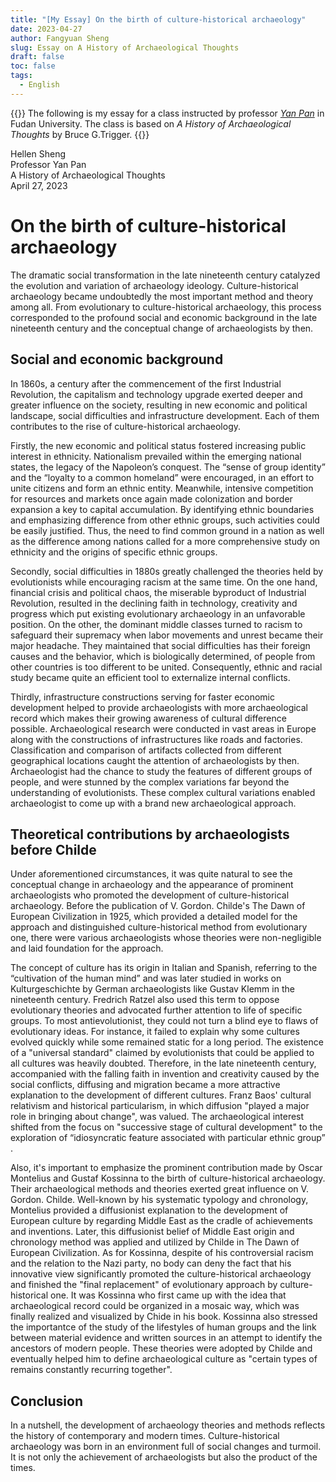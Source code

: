 ```yaml
---
title: "[My Essay] On the birth of culture-historical archaeology"
date: 2023-04-27
author: Fangyuan Sheng
slug: Essay on A History of Archaeological Thoughts
draft: false
toc: false
tags:
  - English
---
```


{{<block class="info">}}
The following is my essay for a class instructed by professor [*Yan Pan*](http://www.chm.fudan.edu.cn/82/b4/c11450a98996/page.htm) in Fudan University. The class is based on *A History of Archaeological Thoughts* by Bruce G.Trigger. 
{{<end>}}
  
Hellen Sheng  
  Professor Yan Pan     
  A History of Archaeological Thoughts  
  April 27, 2023   

# On the birth of culture-historical archaeology
 
The dramatic social transformation in the late nineteenth century catalyzed the evolution and variation of archaeology ideology. Culture-historical archaeology became undoubtedly the most important method and theory among all. From evolutionary to culture-historical archaeology, this process corresponded to the profound social and economic background in the late nineteenth century and the conceptual change of archaeologists by then.
 
## Social and economic background 
 
In 1860s, a century after the commencement of the first Industrial Revolution, the capitalism and technology upgrade exerted deeper and greater influence on the society, resulting in new economic and political landscape, social difficulties and infrastructure development. Each of them contributes to the rise of culture-historical archaeology. 
 
Firstly, the new economic and political status fostered increasing public interest in ethnicity. Nationalism prevailed within the emerging national states, the legacy of the Napoleon’s conquest. The “sense of group identity” and the “loyalty to a common homeland” were encouraged, in an effort to unite citizens and form an ethnic entity. Meanwhile, intensive competition for resources and markets once again made colonization and border expansion a key to capital accumulation. By identifying ethnic boundaries and emphasizing difference from other ethnic groups, such activities could be easily justified. Thus, the need to find common ground in a nation as well as the difference among nations called for a more comprehensive study on ethnicity and the origins of specific ethnic groups. 
 
Secondly, social difficulties in 1880s greatly challenged the theories held by evolutionists while encouraging racism at the same time. On the one hand, financial crisis and political chaos, the miserable byproduct of Industrial Revolution, resulted in the declining faith in technology, creativity and progress which put existing evolutionary archaeology in an unfavorable position. On the other, the dominant middle classes turned to racism to safeguard their supremacy when labor movements and unrest became their major headache. They maintained that social difficulties has their foreign causes and the behavior, which is biologically determined, of people from other countries is too different to be united. Consequently, ethnic and racial study became quite an efficient tool to externalize internal conflicts. 

Thirdly, infrastructure constructions serving for faster economic development helped to provide archaeologists with more archaeological record which makes their growing awareness of cultural difference possible. Archaeological research were conducted in vast areas in Europe along with the constructions of infrastructures like roads and factories. Classification and comparison of artifacts collected from different geographical locations caught the attention of archaeologists by then. Archaeologist had the chance to study the features of different groups of people, and were stunned by the complex variations far beyond the understanding of evolutionists. These complex cultural variations enabled archaeologist to come up with a brand new archaeological approach. 
 
 
## Theoretical contributions by archaeologists before Childe
 
Under aforementioned circumstances, it was quite natural to see the conceptual change in archaeology and the appearance of prominent archaeologists who promoted the development of culture-historical archaeology. Before the publication of V. Gordon. Childe's The Dawn of European Civilization in 1925, which provided a detailed model for the approach and distinguished culture-historical method from evolutionary one, there were various archaeologists whose theories were non-negligible and laid foundation for the approach.
 
The concept of culture has its origin in Italian and Spanish, referring to the “cultivation of the human mind” and was later studied in works on Kulturgeschichte by German archaeologists like Gustav Klemm in the nineteenth century. Fredrich Ratzel also used this term to oppose evolutionary theories and advocated further attention to life of specific groups. To most antievolutionist, they could not turn a blind eye to flaws of evolutionary ideas. For instance, it failed to explain why some cultures evolved quickly while some remained static for a long period. The existence of a "universal standard" claimed by evolutionists that could be applied to all cultures was heavily doubted. Therefore, in the late nineteenth century, accompanied with the falling faith in invention and creativity caused by the social conflicts, diffusing and migration became a more attractive explanation to the development of different cultures. Franz Baos' cultural relativism and historical particularism, in which diffusion "played a major role in bringing about change", was valued. The archaeological interest shifted from the focus on "successive stage of cultural development" to the exploration of “idiosyncratic feature associated with particular ethnic group” . 
 
Also, it's important to emphasize the prominent contribution made by Oscar Montelius and Gustaf Kossinna to the birth of culture-historical archaeology. Their archaeological methods and theories exerted great influence on V. Gordon. Childe. Well-known by his systematic typology and chronology, Montelius provided a diffusionist explanation to the development of European culture by regarding Middle East as the cradle of achievements and inventions. Later, this diffusionist belief of Middle East origin and chronology method was applied and utilized by Childe in The Dawn of European Civilization. As for Kossinna, despite of his controversial racism and the relation to the Nazi party, no body can deny the fact that his innovative view significantly promoted the culture-historical archaeology and finished the "final replacement" of evolutionary approach by culture-historical one. It was Kossinna who first came up with the idea that archaeological record could be organized in a mosaic way, which was finally realized and visualized by Chide in his book. Kossinna also stressed the importantce of the study of the lifestyles of human groups and the link between material evidence and written sources in an attempt to identify the ancestors of modern people. These theories were adopted by Childe and eventually helped him to define archaeological culture as "certain types of remains constantly recurring together".
 
## Conclusion 
 
In a nutshell, the development of archaeology theories and methods reflects the history of contemporary and modern times. Culture-historical archaeology was born in an environment full of social changes and turmoil. It is not only the achievement of archaeologists but also the product of the times.
